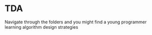 # TDA

Navigate through the folders and you might find a young programmer learning algorithm design strategies

